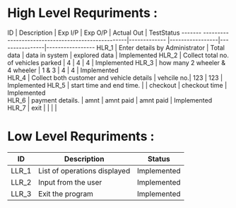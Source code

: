 
# High Level Requriments :

ID      |  Description                                     | Exp I/P	    | Exp O/P	        |  Actual Out    |	TestStatus
------- ---------------------------------------------------|------------- |-----------------|----------------|-----------------
HLR_1   |   Enter details by Administrator                 |  Total data  | data in system  | explored data  | Implemented
HLR_2   |   Collect total no. of vehicles parked           | 4            |  4              | 4              | Implemented
HLR_3   |   how many 2 wheeler & 4 wheeler                 |  1 & 3       |  4              | 4              | Implemented  
HLR_4   |   Collect both customer and vehicle details      |   vehcile no.|   123           |   123          |  Implemented
HLR_5   |   start time and end time.                       |              |    checkout     |  checkout time |  Implemented   
HLR_6   |   payment details.                               |    amnt      |  amnt paid      |   amnt paid    |    Implemented
HLR_7   |   exit                                           |              |                 |                |           

# Low Level Requriments :

ID      |   Description                                    |   Status
--------|--------------------------------------------------|----------------
LLR_1   | List of operations displayed                     |  Implemented
LLR_2   | Input from the user                              |  Implemented
LLR_3   | Exit the program                                 |  Implemented
